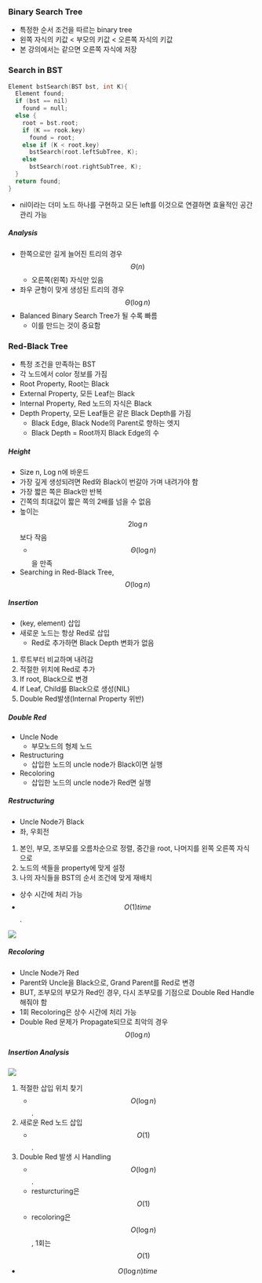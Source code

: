 ### Binary Search Tree

- 특정한 순서 조건을 따르는 binary tree
- 왼쪽 자식의 키값 < 부모의 키값 < 오른쪽 자식의 키값
- 본 강의에서는 같으면 오른쪽 자식에 저장

### Search in BST

```c
Element bstSearch(BST bst, int K){
  Element found;
  if (bst == nil)
    found = null;
  else {
    root = bst.root;
    if (K == rook.key)
      found = root;
    else if (K < root.key)
      bstSearch(root.leftSubTree, K);
    else
      bstSearch(root.rightSubTree, K);
  }
  return found;
}
```

- nil이라는 더미 노드 하나를 구현하고 모든 left를 이것으로 연결하면 효율적인 공간 관리 가능

##### Analysis

- 한쪽으로만 길게 늘어진 트리의 경우 $$\Theta(n)$$
  - 오른쪽(왼쪽) 자식만 있음
- 좌우 균형이 맞게 생성된 트리의 경우 $$\Theta(\log n)$$
- Balanced Binary Search Tree가 될 수록 빠름
  - 이를 만드는 것이 중요함

### Red-Black Tree

- 특정 조건을 만족하는 BST
- 각 노드에서 color 정보를 가짐
- Root Property, Root는 Black
- External Property, 모든 Leaf는 Black
- Internal Property, Red 노드의 자식은 Black
- Depth Property, 모든 Leaf들은 같은 Black Depth를 가짐
  - Black Edge, Black Node의 Parent로 향하는 엣지
  - Black Depth = Root까지 Black Edge의 수

##### Height

- Size n, Log n에 바운드
- 가장 깊게 생성되려면 Red와 Black이 번갈아 가며 내려가야 함
- 가장 짧은 쪽은 Black만 반복
- 긴쪽의 최대값이 짧은 쪽의 2배를 넘을 수 없음
- 높이는 $$2\log n$$보다 작음
  - $$\Theta(\log n)$$을 만족
- Searching in Red-Black Tree, $$O(\log n)$$

##### Insertion

- (key, element) 삽입
- 새로운 노드는 항상 Red로 삽입
  - Red로 추가하면 Black Depth 변화가 없음

1. 루트부터 비교하며 내려감
2. 적절한 위치에 Red로 추가
3. If root, Black으로 변경
4. If Leaf, Child를 Black으로 생성(NIL)
5. Double Red발생(Internal Property 위반)

##### Double Red

- Uncle Node
  - 부모노드의 형제 노드
- Restructuring
  - 삽입한 노드의 uncle node가 Black이면 실행
- Recoloring
  - 삽입한 노드의 uncle node가 Red면 실행

##### Restructuring

- Uncle Node가 Black
- 좌, 우회전

1. 본인, 부모, 조부모를 오름차순으로 정렬, 중간을 root, 나머지를 왼쪽 오른쪽 자식으로
2. 노드의 색들을 property에 맞게 설정
3. 나의 자식들을 BST의 순서 조건에 맞게 재배치

- 상수 시간에 처리 가능
- $$O(1)time$$.

<img src="https://github.com/L-Hyun/L-Hyun.github.io/blob/main/assets/Algorithm/12-1.png?raw=true" />

##### Recoloring

- Uncle Node가 Red
- Parent와 Uncle을 Black으로, Grand Parent를 Red로 변경
- BUT, 조부모의 부모가 Red인 경우, 다시 조부모를 기점으로 Double Red Handle 해줘야 함
- 1회 Recoloring은 상수 시간에 처리 가능
- Double Red 문제가 Propagate되므로 최악의 경우 $$O(\log n)$$

##### Insertion Analysis

<img src="https://github.com/L-Hyun/L-Hyun.github.io/blob/main/assets/Algorithm/12-2.png?raw=true" />

1. 적절한 삽입 위치 찾기
   - $$O(\log n)$$.
2. 새로운 Red 노드 삽입
   - $$O(1)$$.
3. Double Red 발생 시 Handling
   - $$O(\log n)$$.
   - resturcturing은 $$O(1)$$
   - recoloring은 $$O(\log n)$$, 1회는 $$O(1)$$

- $$O(\log n) time$$
